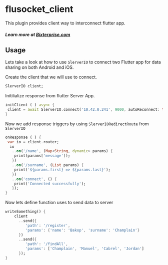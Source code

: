 # flusocket_client

This plugin provides client way to interconnect flutter app.<br>
##### Learn more at [Bixterprise.com](flutter.bixterprise.com)
## Usage

Lets take a look at how to use `SlerverIO` to connect two Flutter app for data sharing on both Android and iOS.

Create the client that we will use to connect.
``` Dart
SlerverIO client;
```
Initilialize response from flutter Server App.
``` Dart
initClient ( ) async {
 client = await SlerverIO.connect('10.42.0.241', 9000, autoReconnect: true);
}
```
Now we add response triggers by using  `SlerverIORedirectRoute` from `SlerverIO`
``` Dart
onResponse ( ) {
 var io = client.router;
  io
   ..on('/name', (Map<String, dynamic> params) {
    print(params['message']);
   })
   ..on('/surname', (List params) {
    print('${params.first} => ${params.last}');
   })
   ..on('connect', () {
    print('Connected successfully');
   });
}
```

Now lets define function uses to send data to server

``` Dart
writeSomething() {
    client
      ..send({
         'path': '/register',
         'params': {'name': 'Bakop', 'surname': 'Champlain'}
      })
      ..send({
         'path': '/findAll',
         'params': ['Champlain', 'Manuel', 'Cabrel', 'Jordan']
      });
}
```
